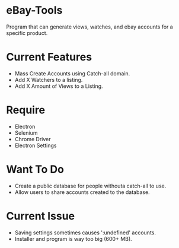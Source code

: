# eBay-Tools
Program that can generate views, watches, and ebay accounts for a specific product.


# Current Features
- Mass Create Accounts using Catch-all domain.
- Add X Watchers to a listing.
- Add X Amount of Views to a Listing.


# Require
- Electron
- Selenium
- Chrome Driver
- Electron Settings


# Want To Do
- Create a public database for people withouta catch-all to use.
- Allow users to share accounts created to the database.

# Current Issue
- Saving settings sometimes causes ':undefined' accounts.
- Installer and program is way too big (600+ MB).
